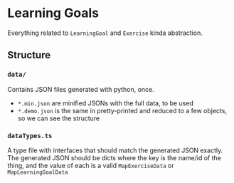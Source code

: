 # Learning Goals

Everything related to `LearningGoal` and `Exercise` kinda abstraction.

## Structure

### `data/`

Contains JSON files generated with python, once.

- `*.min.json` are minified JSONs with the full data, to be used
- `*.demo.json` is the same in pretty-printed and reduced to a few objects, so we can see the structure

### `dataTypes.ts`

A type file with interfaces that should match the generated JSON exactly.
The generated JSON should be dicts where the key is the name/id of the thing, and the value of each is a valid `MapExerciseData` or `MapLearningGoalData`